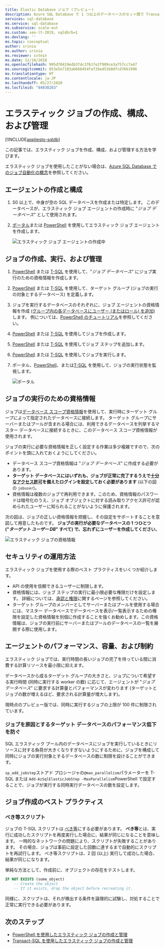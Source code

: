 ```yaml
---
title: Elastic Database ジョブ (プレビュー)
description: Azure SQL Database で 1 つ以上のデータベースのセット間で Transact-SQL (T-SQL) スクリプトを実行するには、エラスティック データベース ジョブ (プレビュー) を構成します
services: sql-database
ms.service: sql-database
ms.subservice: scale-out
ms.custom: seo-lt-2019, sqldbrb=1
ms.devlang: ''
ms.topic: conceptual
author: srinia
ms.author: srinia
ms.reviewer: sstein
ms.date: 12/18/2018
ms.openlocfilehash: 995d70419edb374c3761fe2f989ce3a757cc7a47
ms.sourcegitcommit: 053e5e7103ab666454faf26ed51b0dfcd7661996
ms.translationtype: HT
ms.contentlocale: ja-JP
ms.lasthandoff: 05/27/2020
ms.locfileid: "84038283"
---
```

# <a name="create-configure-and-manage-elastic-jobs"></a>エラスティック ジョブの作成、構成、および管理
[!INCLUDE[appliesto-sqldb](../includes/appliesto-sqldb.md)]

この記事では、エラスティック ジョブを作成、構成、および管理する方法を学びます。

エラスティック ジョブを使用したことがない場合は、[Azure SQL Database でのジョブ自動化の概念](job-automation-overview.md)を参照してください。

## <a name="create-and-configure-the-agent"></a>エージェントの作成と構成

1. S0 以上で、中身が空の SQL データベースを作成または特定します。 このデータベースが、エラスティック ジョブ エージェントの作成時に "*ジョブ データベース*" として使用されます。
2. [ポータル](https://portal.azure.com/#create/Microsoft.SQLElasticJobAgent)または [PowerShell](elastic-jobs-powershell-create.md#create-the-elastic-job-agent) を使用してエラスティック ジョブ エージェントを作成します。

   ![エラスティック ジョブ エージェントの作成中](./media/elastic-jobs-overview/create-elastic-job-agent.png)

## <a name="create-run-and-manage-jobs"></a>ジョブの作成、実行、および管理

1. [PowerShell](elastic-jobs-powershell-create.md) または [T-SQL](elastic-jobs-tsql-create-manage.md#create-a-credential-for-job-execution) を使用して、"*ジョブ データベース*" にジョブ実行のための資格情報を作成します。
2. [PowerShell](elastic-jobs-powershell-create.md) または [T-SQL](elastic-jobs-tsql-create-manage.md#create-a-target-group-servers) を使用して、ターゲット グループ (ジョブの実行の対象とするデータベース) を定義します。
3. ジョブを実行するデータベースのそれぞれに、ジョブ エージェントの資格情報を作成 [(グループ内の各データベースにユーザー (またはロール) を追加)](logins-create-manage.md) します。 例については、[PowerShell のチュートリアル](elastic-jobs-powershell-create.md)を参照してください。
4. [PowerShell](elastic-jobs-powershell-create.md) または [T-SQL](elastic-jobs-tsql-create-manage.md#deploy-new-schema-to-many-databases) を使用してジョブを作成します。
5. [PowerShell](elastic-jobs-powershell-create.md) または [T-SQL](elastic-jobs-tsql-create-manage.md#deploy-new-schema-to-many-databases) を使用してジョブ ステップを追加します。
6. [PowerShell](elastic-jobs-powershell-create.md#run-the-job) または [T-SQL](elastic-jobs-tsql-create-manage.md#begin-unplanned-execution-of-a-job) を使用してジョブを実行します。
7. ポータル、[PowerShell](elastic-jobs-powershell-create.md#monitor-status-of-job-executions)、または[T-SQL](elastic-jobs-tsql-create-manage.md#monitor-job-execution-status) を使用して、ジョブの実行状態を監視します。

   ![ポータル](./media/elastic-jobs-overview/elastic-job-executions-overview.png)

## <a name="credentials-for-running-jobs"></a>ジョブの実行のための資格情報

ジョブは[データベース スコープ資格情報](/sql/t-sql/statements/create-database-scoped-credential-transact-sql)を使用して、実行時にターゲット グループによって指定されたデータベースに接続します。 ターゲット グループにサーバーまたはプールが含まれる場合には、利用できるデータベースを列挙するマスター データベースに接続するときに、このデータベース スコープ資格情報が使用されます。

ジョブの実行に必要な資格情報を正しく設定する作業は多少複雑ですので、次のポイントを頭に入れておくようにしてください。

- データベース スコープ資格情報は "*ジョブ データベース*" に作成する必要があります。
- **ターゲット データベースにはいずれも、ジョブが正常に完了するうえで[十分なアクセス許可](https://docs.microsoft.com/sql/relational-databases/security/permissions-database-engine)を備えたログインを設定しておく必要があります** (以下の図の `jobuser`)。
- 資格情報は複数のジョブで再利用できます。このため、資格情報のパスワードは暗号化のうえ、ジョブ オブジェクトに対する読み取りアクセス許可が認められたユーザーに知られることがないように保護されます。

次の図は、ジョブの正しい資格情報を把握し、その設定をサポートすることを意図して用意したものです。 **ジョブの実行が必要なデータベースの 1 つひとつ ("*ターゲット ユーザー DB*" すべて) で、忘れずにユーザーを作成してください**。

![エラスティック ジョブの資格情報](./media/elastic-jobs-overview/job-credentials.png)

## <a name="security-best-practices"></a>セキュリティの運用方法

エラスティック ジョブを使用する際のベスト プラクティスをいくつか紹介します。

- API の使用を信頼できるユーザーに制限します。
- 資格情報には、ジョブ ステップの実行に最小限必要な権限だけを設定します。 詳細については、[承認と権限](https://docs.microsoft.com/dotnet/framework/data/adonet/sql/authorization-and-permissions-in-sql-server)に関するページを参照してください。
- ターゲット グループのメンバーとしてサーバーまたはプールを使用する場合には、マスター データベースでデータベースを表示/一覧表示するための権限を設定した資格情報を別個に作成することを強くお勧めします。この資格情報は、ジョブの実行前にサーバーまたはプールのデータベースの一覧を展開する際に使用します。

## <a name="agent-performance-capacity-and-limitations"></a>エージェントのパフォーマンス、容量、および制約

エラスティック ジョブでは、実行時間の長いジョブの完了を待っている間に消費する計算リソースを最小限に抑えます。

データベースから成るターゲット グループの大きさと、ジョブについて希望する実行時間 (同時に実行する worker の数) に応じて、エージェントが "*ジョブ データベース*" に要求する計算量とパフォーマンスが変わります (ターゲットとジョブの数が増えるほど、要求される計算量が増大します)。

現時点のプレビュー版では、同時に実行するジョブの上限が 100 件に制限されています。

### <a name="prevent-jobs-from-reducing-target-database-performance"></a>ジョブを原因とするターゲット データベースのパフォーマンス低下を防ぐ

SQL エラスティック プール内のデータベースにジョブを実行しているときにリソースに対する負荷が大きくなりすぎないようにするために、ジョブを構成して同時にジョブの実行対象とするデータベースの数に制限を設けることができます。

`sp_add_jobstep`ストアド プロシージャの`@max_parallelism`パラメーターを T-SQL または `Add-AzSqlElasticJobStep -MaxParallelism`PowerShell で設定することで、ジョブが実行する同時実行データベースの数を設定します。

## <a name="best-practices-for-creating-jobs"></a>ジョブ作成のベスト プラクティス

### <a name="idempotent-scripts"></a>べき等スクリプト
ジョブの T-SQL スクリプトは [べき等](https://en.wikipedia.org/wiki/Idempotence)にする必要があります。 **べき等**とは、実行に成功したスクリプトを再度実行した場合に、結果が同じになることを意味します。 一時的なネットワークの問題により、スクリプトが失敗することがあります。 その場合、ジョブは事前に設定した回数に達するまで自動的にスクリプトを再試行します。 べき等スクリプトは、2 回 (以上) 実行して成功した場合、結果が同じになります。

単純な方法として、作成前に、オブジェクトの存在をテストします。


```sql
IF NOT EXISTS (some_object)
    -- Create the object
    -- If it exists, drop the object before recreating it.
```

同様に、スクリプトは、それが検出する条件を論理的に試験し、対処することで正常に実行できる必要があります。



## <a name="next-steps"></a>次のステップ

- [PowerShell を使用したエラスティック ジョブの作成と管理](elastic-jobs-powershell-create.md)
- [Transact-SQL を使用したエラスティック ジョブの作成と管理](elastic-jobs-tsql-create-manage.md)

